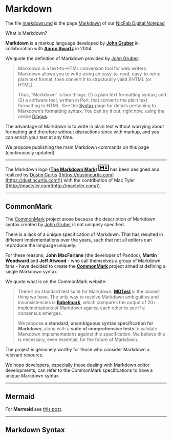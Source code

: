 # Markdown
The file [markdown.md](https://github.com/nicfab/markdown/blob/main/markdown.md) is the page [Markdown](https://notes.nicfab.eu/en/pages/mkdown/) of our [NicFab Digital Notepad](https://notes.nicfab.eu)

What is Markdown?

**Markdown** is a markup language developed by [**John Gruber**](https://daringfireball.net) in collaboration with [**Aaron Swartz**](http://www.aaronsw.com) in 2004.

We quote the definition of Markdown provided by [John Gruber](https://daringfireball.net/projects/markdown/):

> Markdown is a text-to-HTML conversion tool for web writers. Markdown allows you to write using an easy-to-read, easy-to-write plain text format, then convert it to structurally valid XHTML (or HTML).
> 
> Thus, “Markdown” is two things: (1) a plain text formatting syntax; and (2) a software tool, written in Perl, that converts the plain text formatting to HTML. See the [Syntax](https://daringfireball.net/projects/markdown/syntax) page for details pertaining to Markdown’s formatting syntax. You can try it out, right now, using the online [Dingus](https://daringfireball.net/projects/markdown/dingus).

The advantage of Markdown is to write in plain text without worrying about formatting and therefore without distractions since with markup, and you can enrich your text at any time.

We propose publishing the main Markdown commands on this page (continuously updated).

***

The Markdown logo ([**The Markdown Mark**](https://github.com/dcurtis/markdown-mark)) ![md](/images/markdown/mdlogo32x20.png#center) has been designed and realized by [Dustin Curtis](https://twitter.com/dcurtis) ([https://dustincurtis.com](https://dustincurtis.com/)) with the contribution of Mac Tyler ([http://mactyler.com](http://mactyler.com/)).

***

## CommonMark
The [CommonMark](https://commonmark.org) project arose because the description of Markdown syntax created by [John Gruber](https://daringfireball.net) is not uniquely specified.

There is a lack of a unique specification of Markdown. That has resulted in different implementations over the years, such that not all editors can reproduce the language uniquely.

For these reasons, **John MacFarlane** (the developer of Pandoc), **Martin Woodward** and **Jeff Atwood** - who call themselves a group of Markdown fans - have decided to create the [**CommonMark**](https://commonmark.org) project aimed at defining a single Markdown syntax.

We quote what is on the CommonMark website:

> There’s no standard test suite for Markdown; [**MDTest**](https://github.com/michelf/mdtest/) is the closest thing we have. The only way to resolve Markdown ambiguities and inconsistencies is [**Babelmark**](https://johnmacfarlane.net/babelmark2/), which compares the output of 20+ implementations of Markdown against each other to see if a consensus emerges.
> 
> We propose **a standard, unambiguous syntax specification for Markdown**, along with a **suite of comprehensive tests** to validate Markdown implementations against this specification. We believe this is necessary, even essential, for the future of Markdown.

The project is genuinely worthy for those who consider Markdown a relevant resource.

We hope developers, especially those dealing with Markdown editor developments, can refer to the CommonMark specifications to have a unique Markdown syntax.

***

## Mermaid

For **Mermaid** see [this post](https://notes.nicfab.eu/en/posts/mermaid/).

***

## Markdown Syntax

